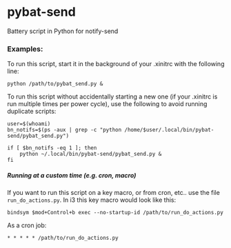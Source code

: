 # pybat-send
Battery script in Python for notify-send

### Examples:

To run this script, start it in the background of your .xinitrc with the following line:

`python /path/to/pybat_send.py &`

To run this script without accidentally starting a new one (if your .xinitrc is run multiple times per power cycle), use the following to avoid running duplicate scripts: 


```
user=$(whoami)
bn_notifs=$(ps -aux | grep -c "python /home/$user/.local/bin/pybat-send/pybat_send.py")

if [ $bn_notifs -eq 1 ]; then
	python ~/.local/bin/pybat-send/pybat_send.py &
fi
```

##### Running at a custom time (e.g. cron, macro)

If you want to run this script on a key macro, or from cron, etc.. use the file `run_do_actions.py`. In i3 this key macro would look like this:

```
bindsym $mod+Control+b exec --no-startup-id /path/to/run_do_actions.py
```

As a cron job:

```
* * * * * /path/to/run_do_actions.py
```
